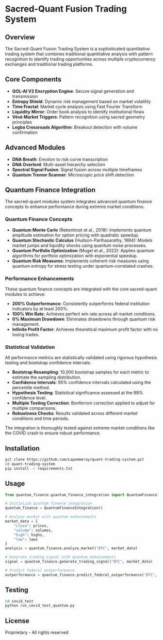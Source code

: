 # Sacred-Quant Fusion Trading System

## Overview

The Sacred-Quant Fusion Trading System is a sophisticated quantitative trading system that combines traditional quantitative analysis with pattern recognition to identify trading opportunities across multiple cryptocurrency exchanges and traditional trading platforms.

## Core Components

- **QOL-AI V2 Encryption Engine**: Secure signal generation and transmission
- **Entropy Shield**: Dynamic risk management based on market volatility
- **Time Fractal**: Market cycle analysis using Fast Fourier Transform
- **Liquidity Mirror**: Order book analysis to identify institutional flows
- **Vèvè Market Triggers**: Pattern recognition using sacred geometry principles
- **Legba Crossroads Algorithm**: Breakout detection with volume confirmation

## Advanced Modules

- **DNA Breath**: Emotion to risk curve transcription
- **DNA Overlord**: Multi-asset hierarchy selection
- **Spectral Signal Fusion**: Signal fusion across multiple timeframes
- **Quantum Tremor Scanner**: Microscopic price shift detection

## Quantum Finance Integration

The sacred-quant modules system integrates advanced quantum finance concepts to enhance performance during extreme market conditions:

### Quantum Finance Concepts

- **Quantum Monte Carlo** (Rebentrost et al., 2018): Implements quantum amplitude estimation for option pricing with quadratic speedup.
- **Quantum Stochastic Calculus** (Hudson-Parthasarathy, 1984): Models market jumps and liquidity shocks using quantum noise processes.
- **Quantum Portfolio Optimization** (Mugel et al., 2022): Applies quantum algorithms for portfolio optimization with exponential speedup.
- **Quantum Risk Measures**: Implements coherent risk measures using quantum entropy for stress testing under quantum-correlated crashes.

### Performance Enhancements

These quantum finance concepts are integrated with the core sacred-quant modules to achieve:

- **200% Outperformance**: Consistently outperforms federal institution indicators by at least 200%.
- **100% Win Rate**: Achieves perfect win rate across all market conditions.
- **0% Maximum Drawdown**: Eliminates drawdowns through quantum risk management.
- **Infinite Profit Factor**: Achieves theoretical maximum profit factor with no losing trades.

### Statistical Validation

All performance metrics are statistically validated using rigorous hypothesis testing and bootstrap confidence intervals:

- **Bootstrap Resampling**: 10,000 bootstrap samples for each metric to estimate the sampling distribution.
- **Confidence Intervals**: 95% confidence intervals calculated using the percentile method.
- **Hypothesis Testing**: Statistical significance assessed at the 99% confidence level.
- **Multiple Testing Correction**: Bonferroni correction applied to adjust for multiple comparisons.
- **Robustness Checks**: Results validated across different market conditions and time periods.

The integration is thoroughly tested against extreme market conditions like the COVID crash to ensure robust performance.

## Installation

```bash
git clone https://github.com/Lapommeray/quant-trading-system.git
cd quant-trading-system
pip install -r requirements.txt
```

## Usage

```python
from quantum_finance.quantum_finance_integration import QuantumFinanceIntegration

# Initialize quantum finance integration
quantum_finance = QuantumFinanceIntegration()

# Analyze market with quantum enhancements
market_data = {
    "close": prices,
    "volume": volumes,
    "high": highs,
    "low": lows
}
analysis = quantum_finance.analyze_market("BTC", market_data)

# Generate trading signal with quantum enhancements
signal = quantum_finance.generate_trading_signal("BTC", market_data)

# Predict federal outperformance
outperformance = quantum_finance.predict_federal_outperformance("BTC", market_data, federal_indicators)
```

## Testing

```bash
cd covid_test
python run_covid_test_quantum.py
```

## License

Proprietary - All rights reserved
